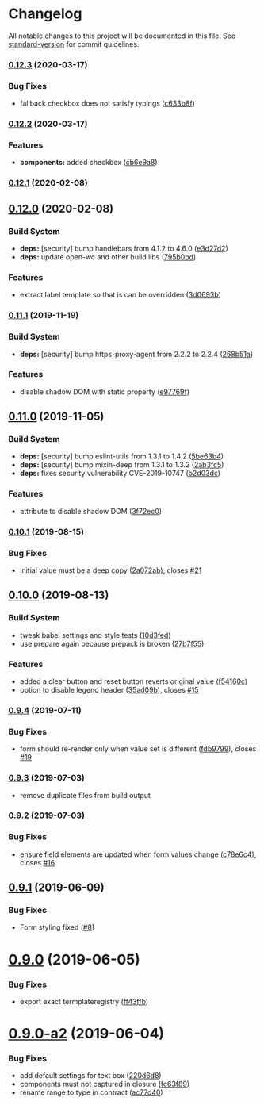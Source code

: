 # Changelog

All notable changes to this project will be documented in this file. See [standard-version](https://github.com/conventional-changelog/standard-version) for commit guidelines.

### [0.12.3](https://github.com/hypermedia-app/lit-any-forms/compare/v0.12.2...v0.12.3) (2020-03-17)


### Bug Fixes

* fallback checkbox does not satisfy typings ([c633b8f](https://github.com/hypermedia-app/lit-any-forms/commit/c633b8f81bfcb48c6e9c02c842e199d9be54708f))

### [0.12.2](https://github.com/hypermedia-app/lit-any-forms/compare/v0.12.1...v0.12.2) (2020-03-17)


### Features

* **components:** added checkbox ([cb6e9a8](https://github.com/hypermedia-app/lit-any-forms/commit/cb6e9a83cf08374d5b94e0783f0e2ec52ca9ea4b))

### [0.12.1](https://github.com/hypermedia-app/lit-any-forms/compare/v0.12.0...v0.12.1) (2020-02-08)



## [0.12.0](https://github.com/hypermedia-app/lit-any-forms/compare/v0.11.1...v0.12.0) (2020-02-08)


### Build System

* **deps:** [security] bump handlebars from 4.1.2 to 4.6.0 ([e3d27d2](https://github.com/hypermedia-app/lit-any-forms/commit/e3d27d2))
* **deps:** update open-wc and other build libs ([795b0bd](https://github.com/hypermedia-app/lit-any-forms/commit/795b0bd))


### Features

* extract label template so that is can be overridden ([3d0693b](https://github.com/hypermedia-app/lit-any-forms/commit/3d0693b))



### [0.11.1](https://github.com/hypermedia-app/lit-any-forms/compare/v0.11.0...v0.11.1) (2019-11-19)


### Build System

* **deps:** [security] bump https-proxy-agent from 2.2.2 to 2.2.4 ([268b51a](https://github.com/hypermedia-app/lit-any-forms/commit/268b51a))


### Features

* disable shadow DOM with static property ([e97769f](https://github.com/hypermedia-app/lit-any-forms/commit/e97769f))



## [0.11.0](https://github.com/hypermedia-app/lit-any-forms/compare/v0.10.1...v0.11.0) (2019-11-05)


### Build System

* **deps:** [security] bump eslint-utils from 1.3.1 to 1.4.2 ([5be63b4](https://github.com/hypermedia-app/lit-any-forms/commit/5be63b4))
* **deps:** [security] bump mixin-deep from 1.3.1 to 1.3.2 ([2ab3fc5](https://github.com/hypermedia-app/lit-any-forms/commit/2ab3fc5))
* **deps:** fixes security vulnerability CVE-2019-10747 ([b2d03dc](https://github.com/hypermedia-app/lit-any-forms/commit/b2d03dc))


### Features

* attribute to disable shadow DOM ([3f72ec0](https://github.com/hypermedia-app/lit-any-forms/commit/3f72ec0))



### [0.10.1](https://github.com/hypermedia-app/lit-any-forms/compare/v0.10.0...v0.10.1) (2019-08-15)


### Bug Fixes

* initial value must be a deep copy ([2a072ab](https://github.com/hypermedia-app/lit-any-forms/commit/2a072ab)), closes [#21](https://github.com/hypermedia-app/lit-any-forms/issues/21)



## [0.10.0](https://github.com/hypermedia-app/lit-any-forms/compare/v0.9.4...v0.10.0) (2019-08-13)


### Build System

* tweak babel settings and style tests ([10d3fed](https://github.com/hypermedia-app/lit-any-forms/commit/10d3fed))
* use prepare again because prepack is broken ([27b7f55](https://github.com/hypermedia-app/lit-any-forms/commit/27b7f55))


### Features

* added a clear button and reset button reverts original value ([f54160c](https://github.com/hypermedia-app/lit-any-forms/commit/f54160c))
* option to disable legend header ([35ad09b](https://github.com/hypermedia-app/lit-any-forms/commit/35ad09b)), closes [#15](https://github.com/hypermedia-app/lit-any-forms/issues/15)



### [0.9.4](https://github.com/hypermedia-app/lit-any-forms/compare/v0.9.3...v0.9.4) (2019-07-11)


### Bug Fixes

* form should re-render only when value set is different ([fdb9799](https://github.com/hypermedia-app/lit-any-forms/commit/fdb9799)), closes [#19](https://github.com/hypermedia-app/lit-any-forms/issues/19)



### [0.9.3](https://github.com/hypermedia-app/lit-any-forms/compare/v0.9.2...v0.9.3) (2019-07-03)

* remove duplicate files from build output

### [0.9.2](https://github.com/hypermedia-app/lit-any-forms/compare/v0.9.1...v0.9.2) (2019-07-03)


### Bug Fixes

* ensure field elements are updated when form values change ([c78e6c4](https://github.com/hypermedia-app/lit-any-forms/commit/c78e6c4)), closes [#16](https://github.com/hypermedia-app/lit-any-forms/issues/16)



## [0.9.1](https://github.com/hypermedia-app/lit-any-forms/compare/v0.9.0...v0.9.1) (2019-06-09)

### Bug Fixes

* Form styling fixed ([#8](https://github.com/hypermedia-app/lit-any-forms/pull/8)]


# [0.9.0](https://github.com/hypermedia-app/lit-any-forms/compare/v0.9.0-a3...v0.9.0) (2019-06-05)

### Bug Fixes

* export exact termplateregistry ([ff43ffb](https://github.com/hypermedia-app/lit-any-forms/commit/ff43ffb))



# [0.9.0-a2](https://github.com/hypermedia-app/lit-any-forms/compare/fc63f89...v0.9.0-a2) (2019-06-04)


### Bug Fixes

* add default settings for text box ([220d6d8](https://github.com/hypermedia-app/lit-any-forms/commit/220d6d8))
* components must not captured in closure ([fc63f89](https://github.com/hypermedia-app/lit-any-forms/commit/fc63f89))
* rename range to type in contract ([ac77d40](https://github.com/hypermedia-app/lit-any-forms/commit/ac77d40))
